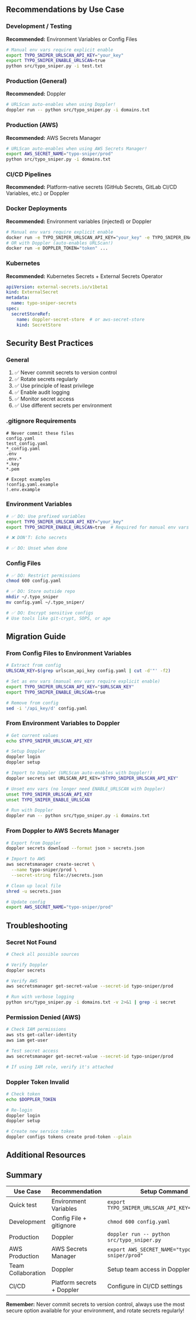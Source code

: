 ## Recommendations by Use Case
### Development / Testing
**Recommended:** Environment Variables or Config Files
```bash
# Manual env vars require explicit enable
export TYPO_SNIPER_URLSCAN_API_KEY="your_key"
export TYPO_SNIPER_ENABLE_URLSCAN=true
python src/typo_sniper.py -i test.txt
```
### Production (General)
**Recommended:** Doppler
```bash
# URLScan auto-enables when using Doppler!
doppler run -- python src/typo_sniper.py -i domains.txt
```
### Production (AWS)
**Recommended:** AWS Secrets Manager
```bash
# URLScan auto-enables when using AWS Secrets Manager!
export AWS_SECRET_NAME="typo-sniper/prod"
python src/typo_sniper.py -i domains.txt
```

### CI/CD Pipelines
**Recommended:** Platform-native secrets (GitHub Secrets, GitLab CI/CD Variables, etc.) or Doppler

### Docker Deployments
**Recommended:** Environment variables (injected) or Doppler
```bash
# Manual env vars require explicit enable
docker run -e TYPO_SNIPER_URLSCAN_API_KEY="your_key" -e TYPO_SNIPER_ENABLE_URLSCAN=true ...
# OR with Doppler (auto-enables URLScan!)
docker run -e DOPPLER_TOKEN="token" ...
```

### Kubernetes
**Recommended:** Kubernetes Secrets + External Secrets Operator
```yaml
apiVersion: external-secrets.io/v1beta1
kind: ExternalSecret
metadata:
  name: typo-sniper-secrets
spec:
  secretStoreRef:
    name: doppler-secret-store  # or aws-secret-store
    kind: SecretStore
```

## Security Best Practices
### General
1. ✅ Never commit secrets to version control
2. ✅ Rotate secrets regularly
3. ✅ Use principle of least privilege
4. ✅ Enable audit logging
5. ✅ Monitor secret access
6. ✅ Use different secrets per environment
### .gitignore Requirements
```gitignore
# Never commit these files
config.yaml
test_config.yaml
*_config.yaml
.env
.env.*
*.key
*.pem

# Except examples
!config.yaml.example
!.env.example
```

### Environment Variables
```bash
# ✅ DO: Use prefixed variables
export TYPO_SNIPER_URLSCAN_API_KEY="your_key"
export TYPO_SNIPER_ENABLE_URLSCAN=true  # Required for manual env vars

# ❌ DON'T: Echo secrets

# ✅ DO: Unset when done
```

### Config Files
```bash
# ✅ DO: Restrict permissions
chmod 600 config.yaml

# ✅ DO: Store outside repo
mkdir ~/.typo_sniper
mv config.yaml ~/.typo_sniper/

# ✅ DO: Encrypt sensitive configs
# Use tools like git-crypt, SOPS, or age
```

## Migration Guide
### From Config Files to Environment Variables
```bash
# Extract from config
URLSCAN_KEY=$(grep urlscan_api_key config.yaml | cut -d'"' -f2)

# Set as env vars (manual env vars require explicit enable)
export TYPO_SNIPER_URLSCAN_API_KEY="$URLSCAN_KEY"
export TYPO_SNIPER_ENABLE_URLSCAN=true

# Remove from config
sed -i '/api_key/d' config.yaml
```

### From Environment Variables to Doppler
```bash
# Get current values
echo $TYPO_SNIPER_URLSCAN_API_KEY

# Setup Doppler
doppler login
doppler setup

# Import to Doppler (URLScan auto-enables with Doppler!)
doppler secrets set URLSCAN_API_KEY="$TYPO_SNIPER_URLSCAN_API_KEY"

# Unset env vars (no longer need ENABLE_URLSCAN with Doppler)
unset TYPO_SNIPER_URLSCAN_API_KEY
unset TYPO_SNIPER_ENABLE_URLSCAN

# Run with Doppler
doppler run -- python src/typo_sniper.py -i domains.txt
```

### From Doppler to AWS Secrets Manager
```bash
# Export from Doppler
doppler secrets download --format json > secrets.json

# Import to AWS
aws secretsmanager create-secret \
  --name typo-sniper/prod \
  --secret-string file://secrets.json

# Clean up local file
shred -u secrets.json

# Update config
export AWS_SECRET_NAME="typo-sniper/prod"
```

## Troubleshooting
### Secret Not Found
```bash
# Check all possible sources

# Verify Doppler
doppler secrets

# Verify AWS
aws secretsmanager get-secret-value --secret-id typo-sniper/prod

# Run with verbose logging
python src/typo_sniper.py -i domains.txt -v 2>&1 | grep -i secret
```

### Permission Denied (AWS)
```bash
# Check IAM permissions
aws sts get-caller-identity
aws iam get-user

# Test secret access
aws secretsmanager get-secret-value --secret-id typo-sniper/prod

# If using IAM role, verify it's attached
```

### Doppler Token Invalid
```bash
# Check token
echo $DOPPLER_TOKEN

# Re-login
doppler login
doppler setup

# Create new service token
doppler configs tokens create prod-token --plain
```

## Additional Resources
## Summary
| Use Case | Recommendation | Setup Command |
|----------|----------------|---------------|
| Quick test | Environment Variables | `export TYPO_SNIPER_URLSCAN_API_KEY="your_key"` |
| Development | Config File + gitignore | `chmod 600 config.yaml` |
| Production | Doppler | `doppler run -- python src/typo_sniper.py` |
| AWS Production | AWS Secrets Manager | `export AWS_SECRET_NAME="typo-sniper/prod"` |
| Team Collaboration | Doppler | Setup team access in Doppler dashboard |
| CI/CD | Platform secrets + Doppler | Configure in CI/CD settings |
**Remember:** Never commit secrets to version control, always use the most secure option available for your environment, and rotate secrets regularly!
